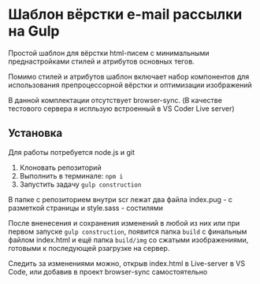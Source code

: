 <h1>Шаблон вёрстки e-mail рассылки на Gulp</h1>
<p>Простой шаблон для вёрстки html-писем с минимальными преднастройками стилей и атрибутов основных тегов.</p>
<p>Помимо стилей и атрибутов шаблон включает набор компонентов для использования препроцессорной вёрстки и оптимизации изображений</p>
<p>В данной комплектации отсутствует browser-sync. (В качестве тестового сервера я испльзую встроенный в VS Coder Live server)</p>
<h2>Установка</h2>
<p>Для работы потребуется node.js и git</p>
<ol>
  <li>Клоновать репозиторий</li>
  <li>Выполнить в терминале: <code>npm i</code></li>
  <li>Запустить задачу <code>gulp construction</code></li>
</ol>
<p>В папке с репозиторием внутри scr лежат два файла index.pug - с разметкой страницы и style.sass - состилями</p>
<p>После вненесения и сохранения изменений в любой из них или при первом запуске <code>gulp construction</code>, появится папка <code>build</code> с финальным файлом index.html и ещё папка <code>build/img</code> со сжатыми изображениями, готовыми к последующей рзагрузке на сервер.</p>
<p>Следить за изменениями можно, открыв index.html в Live-server в VS Code, или добавив в проект browser-sync самостоятельно</p>